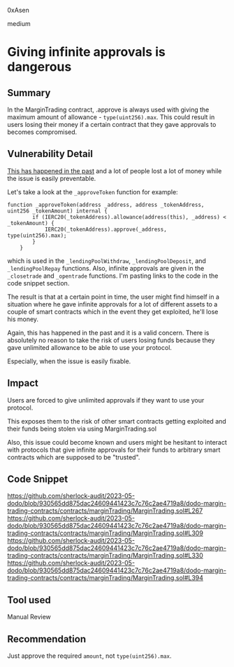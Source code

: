 0xAsen

medium

# Giving infinite approvals is dangerous

## Summary
In the MarginTrading contract, .approve is always used with giving the maximum amount of allowance - `type(uint256).max`.
This could result in users losing their money if a certain contract that they gave approvals to becomes compromised.
## Vulnerability Detail
[This has happened in the past](https://twitter.com/peckshield/status/1644907207530774530) and a lot of people lost a lot of money while the issue is easily preventable.

Let's take a look at the `_approveToken` function for example:
```solidity
function _approveToken(address _address, address _tokenAddress, uint256 _tokenAmount) internal {
        if (IERC20(_tokenAddress).allowance(address(this), _address) < _tokenAmount) {
            IERC20(_tokenAddress).approve(_address, type(uint256).max);
        }
    }
``` 
which is used in the `_lendingPoolWithdraw`, `_lendingPoolDeposit`, and `_lendingPoolRepay` functions. Also, infinite approvals are given in the `_closetrade` and `_opentrade` functions. I'm pasting links to the code in the code snippet section.

The result is that at a certain point in time, the user might find himself in a situation where he gave infinite approvals for a lot of different assets to a couple of smart contracts which in the event they get exploited, he'll lose his money.

Again, this has happened in the past and it is a valid concern. There is absolutely no reason to take the risk of users losing funds because they gave unlimited allowance to be able to use your protocol.

Especially, when the issue is easily fixable. 
## Impact
Users are forced to give unlimited approvals if they want to use your protocol. 

This exposes them to the risk of other smart contracts getting exploited and their funds being stolen via using MarginTrading.sol

Also, this issue could become known and users might be hesitant to interact with protocols that give infinite approvals for their funds to arbitrary smart contracts which are supposed to be "trusted".
## Code Snippet
https://github.com/sherlock-audit/2023-05-dodo/blob/930565dd875dac24609441423c7c76c2ae4719a8/dodo-margin-trading-contracts/contracts/marginTrading/MarginTrading.sol#L267
https://github.com/sherlock-audit/2023-05-dodo/blob/930565dd875dac24609441423c7c76c2ae4719a8/dodo-margin-trading-contracts/contracts/marginTrading/MarginTrading.sol#L309
https://github.com/sherlock-audit/2023-05-dodo/blob/930565dd875dac24609441423c7c76c2ae4719a8/dodo-margin-trading-contracts/contracts/marginTrading/MarginTrading.sol#L330
https://github.com/sherlock-audit/2023-05-dodo/blob/930565dd875dac24609441423c7c76c2ae4719a8/dodo-margin-trading-contracts/contracts/marginTrading/MarginTrading.sol#L394
## Tool used

Manual Review

## Recommendation
Just approve the required `amount`, not `type(uint256).max`.